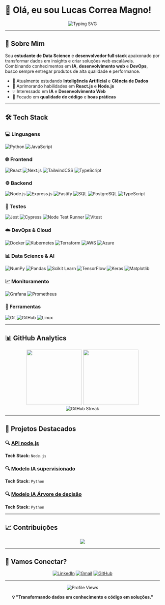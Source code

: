# 👋 Olá, eu sou Lucas Correa Magno!

<div align="center">
  <img src="https://readme-typing-svg.herokuapp.com?font=Fira+Code&weight=500&size=28&pause=1000&color=58A6FF&center=true&vCenter=true&width=600&lines=Data+Science+Student+%F0%9F%93%8A;Full+Stack+Developer+%F0%9F%9A%80;DevOps+Enthusiast+%E2%98%81%EF%B8%8F;AI+%26+Web+Development+%F0%9F%A4%96" alt="Typing SVG" />
</div>

---

## 🧠 Sobre Mim

Sou **estudante de Data Science** e **desenvolvedor full stack** apaixonado por transformar dados em insights e criar soluções web escaláveis. Combinando conhecimentos em **IA**, **desenvolvimento web** e **DevOps**, busco sempre entregar produtos de alta qualidade e performance.

- 🔭 Atualmente estudando **Inteligência Artificial** e **Ciência de Dados**
- 🌱 Aprimorando habilidades em **React.js** e **Node.js**
- 💡 Interessado em **IA** e **Desenvolvimento Web**
- 🎯 Focado em **qualidade de código** e **boas práticas**

---

## 🛠️ Tech Stack

### 💻 Linguagens
![Python](https://img.shields.io/badge/Python-3776AB?style=for-the-badge&logo=python&logoColor=white)
![JavaScript](https://img.shields.io/badge/JavaScript-F7DF1E?style=for-the-badge&logo=javascript&logoColor=black)

### 🌐 Frontend
![React](https://img.shields.io/badge/React-20232A?style=for-the-badge&logo=react&logoColor=61DAFB)
![Next.js](https://img.shields.io/badge/Next.js-000000?style=for-the-badge&logo=next.js&logoColor=white)
![TailwindCSS](https://img.shields.io/badge/Tailwind_CSS-38B2AC?style=for-the-badge&logo=tailwind-css&logoColor=white)
![TypeScript](https://img.shields.io/badge/TypeScript-007ACC?style=for-the-badge&logo=typescript&logoColor=white)

### ⚙️ Backend
![Node.js](https://img.shields.io/badge/Node.js-43853D?style=for-the-badge&logo=node.js&logoColor=white)
![Express.js](https://img.shields.io/badge/Express.js-404D59?style=for-the-badge&logo=express&logoColor=white)
![Fastify](https://img.shields.io/badge/Fastify-000000?style=for-the-badge&logo=fastify&logoColor=white)
![SQL](https://img.shields.io/badge/SQL-4479A1?style=for-the-badge&logo=postgresql&logoColor=white)
![PostgreSQL](https://img.shields.io/badge/PostgreSQL-316192?style=for-the-badge&logo=postgresql&logoColor=white)
![TypeScript](https://img.shields.io/badge/TypeScript-007ACC?style=for-the-badge&logo=typescript&logoColor=white)

### 🧪 Testes
![Jest](https://img.shields.io/badge/Jest-323330?style=for-the-badge&logo=Jest&logoColor=white)
![Cypress](https://img.shields.io/badge/Cypress-17202C?style=for-the-badge&logo=cypress&logoColor=white)
![Node Test Runner](https://img.shields.io/badge/Node_Test_Runner-339933?style=for-the-badge&logo=node.js&logoColor=white)
![Vitest](https://img.shields.io/badge/Vitest-6E9F18?style=for-the-badge&logo=vitest&logoColor=white)

### ☁️ DevOps & Cloud
![Docker](https://img.shields.io/badge/Docker-2496ED?style=for-the-badge&logo=docker&logoColor=white)
![Kubernetes](https://img.shields.io/badge/Kubernetes-326ce5?style=for-the-badge&logo=kubernetes&logoColor=white)
![Terraform](https://img.shields.io/badge/Terraform-623CE4?style=for-the-badge&logo=terraform&logoColor=white)
![AWS](https://img.shields.io/badge/Amazon_AWS-232F3E?style=for-the-badge&logo=amazon-aws&logoColor=white)
![Azure](https://img.shields.io/badge/Microsoft_Azure-0089D0?style=for-the-badge&logo=microsoftazure&logoColor=white)

### 📊 Data Science & AI
![NumPy](https://img.shields.io/badge/NumPy-013243?style=for-the-badge&logo=numpy&logoColor=white)
![Pandas](https://img.shields.io/badge/Pandas-150458?style=for-the-badge&logo=pandas&logoColor=white)
![Scikit Learn](https://img.shields.io/badge/scikit_learn-F7931E?style=for-the-badge&logo=scikit-learn&logoColor=white)
![TensorFlow](https://img.shields.io/badge/TensorFlow-FF6F00?style=for-the-badge&logo=tensorflow&logoColor=white)
![Keras](https://img.shields.io/badge/Keras-D00000?style=for-the-badge&logo=keras&logoColor=white)
![Matplotlib](https://img.shields.io/badge/Matplotlib-11557c?style=for-the-badge&logo=matplotlib&logoColor=white)

### 📈 Monitoramento
![Grafana](https://img.shields.io/badge/Grafana-F46800?style=for-the-badge&logo=grafana&logoColor=white)
![Prometheus](https://img.shields.io/badge/Prometheus-E6522C?style=for-the-badge&logo=prometheus&logoColor=white)

### 🔧 Ferramentas
![Git](https://img.shields.io/badge/Git-E34F26?style=for-the-badge&logo=git&logoColor=white)
![GitHub](https://img.shields.io/badge/GitHub-181717?style=for-the-badge&logo=github&logoColor=white)
![Linux](https://img.shields.io/badge/Linux-FCC624?style=for-the-badge&logo=linux&logoColor=black)

---

## 📊 GitHub Analytics

<div align="center">
  <img height="180em" src="https://github-readme-stats.vercel.app/api?username=lucasmagno&show_icons=true&theme=tokyonight&include_all_commits=true&count_private=true"/>
  <img height="180em" src="https://github-readme-stats.vercel.app/api/top-langs/?username=lucasmagno&layout=compact&langs_count=7&theme=tokyonight"/>
</div>

<div align="center">
  <img src="https://github-readme-streak-stats.herokuapp.com/?user=lucasmagno&theme=tokyonight" alt="GitHub Streak" />
</div>

---

## 🚀 Projetos Destacados

### 🔍 [API node.js](https://github.com/Lstark10/desafio-api-nodejs)

**Tech Stack:** `Node.js`

### 🔍 [Modelo IA supervisionado](https://github.com/Lstark10/modelo-ia-topicos-avancados-em-aprendizado-supervisionado)

**Tech Stack:** `Python`

### 🔍 [Modelo IA Árvore de decisão](https://github.com/Lstark10/modelo-ia-classificacao-arvore-decisao)

**Tech Stack:** `Python`

---

## 📈 Contribuições

<div align="center">
  <img src="https://github-readme-activity-graph.vercel.app/graph?username=lucasmagno&theme=tokyo-night&hide_border=true" />
</div>

---

## 🤝 Vamos Conectar?

<div align="center">
  
[![LinkedIn](https://img.shields.io/badge/LinkedIn-0077B5?style=for-the-badge&logo=linkedin&logoColor=white)](https://www.linkedin.com/in/lucas-magno)
[![Gmail](https://img.shields.io/badge/Gmail-D14836?style=for-the-badge&logo=gmail&logoColor=white)](mailto:lucascorrreamagno@gmail.com)
[![GitHub](https://img.shields.io/badge/GitHub-100000?style=for-the-badge&logo=github&logoColor=white)](https://github.com/lucasmagno)

</div>

---

<div align="center">
  <img src="https://komarev.com/ghpvc/?username=lucasmagno&color=58a6ff&style=for-the-badge&label=VISITANTES" alt="Profile Views" />
</div>

<div align="center">
  
**💡 "Transformando dados em conhecimento e código em soluções."**

</div>

